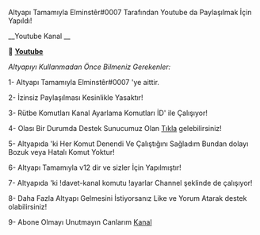 Altyapı Tamamıyla Elminstêr#0007 Tarafından Youtube da Paylaşılmak İçin Yapıldı!



__Youtube Kanal __

🔗 **[Youtube](https://youtube.com/channel/UCOdhrwt2fvNDTxyUxC_yxqw)**


*Altyapıyı Kullanmadan Önce Bilmeniz Gerekenler:*

1- Altyapı Tamamıyla Elminstêr#0007 'ye aittir.

2- İzinsiz Paylaşılması Kesinlikle Yasaktır!

3- Rütbe Komutları Kanal Ayarlama Komutları İD' ile Çalışıyor!

4- Olası Bir Durumda Destek Sunucumuz Olan [Tıkla](https://discord.gg/4CjSpF85ca) gelebilirsiniz!

5- Altyapıda 'ki Her Komut Denendi Ve Çalıştığını Sağladım Bundan dolayı Bozuk veya Hatalı Komut Yoktur!

6- Altyapı Tamamıyla v12 dir ve sizler İçin Yapılmıştır!

7- Altyapıda 'ki !davet-kanal komutu !ayarlar Channel <kanalid> şeklinde de çalışıyor!

8- Daha Fazla Altyapı Gelmesini İstiyorsanız Like ve Yorum Atarak destek olabilirsiniz!

9- Abone Olmayı Unutmayın Canlarım [Kanal](https://youtube.com/channel/UCOdhrwt2fvNDTxyUxC_yxqw)